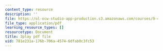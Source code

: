 ```yaml
---
content_type: resource
description: ''
file: https://ol-ocw-studio-app-production.s3.amazonaws.com/courses/9-40-introduction-to-neural-computation-spring-2018/781e231a176b706a45746dfab0c3fc53_88tKZLGOr3M.pdf
file_type: application/pdf
learning_resource_types: []
resourcetype: Document
title: 3play pdf file
uid: 781e231a-176b-706a-4574-6dfab0c3fc53
---
```

